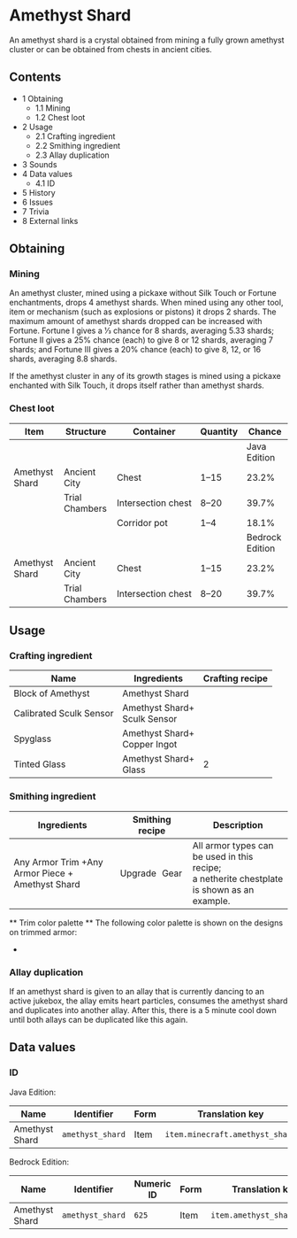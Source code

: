 # Amethyst Shard
An amethyst shard is a crystal obtained from mining a fully grown amethyst cluster or can be obtained from chests in ancient cities.

## Contents
- 1 Obtaining
	- 1.1 Mining
	- 1.2 Chest loot
- 2 Usage
	- 2.1 Crafting ingredient
	- 2.2 Smithing ingredient
	- 2.3 Allay duplication
- 3 Sounds
- 4 Data values
	- 4.1 ID
- 5 History
- 6 Issues
- 7 Trivia
- 8 External links

## Obtaining
### Mining
An amethyst cluster, mined using a pickaxe without Silk Touch or Fortune enchantments, drops 4 amethyst shards. When mined using any other tool, item or mechanism (such as explosions or pistons) it drops 2 shards. The maximum amount of amethyst shards dropped can be increased with Fortune. Fortune I gives a 1⁄3 chance for 8 shards, averaging 5.33 shards; Fortune II gives a 25% chance (each) to give 8 or 12 shards, averaging 7 shards; and Fortune III gives a 20% chance (each) to give 8, 12, or 16 shards, averaging 8.8 shards.

If the amethyst cluster in any of its growth stages is mined using a pickaxe enchanted with Silk Touch, it drops itself rather than amethyst shards.

### Chest loot
| Item           | Structure      | Container          | Quantity | Chance          |
|----------------|----------------|--------------------|----------|-----------------|
|                |                |                    |          | Java Edition    |
| Amethyst Shard | Ancient City   | Chest              | 1–15     | 23.2%           |
|                | Trial Chambers | Intersection chest | 8–20     | 39.7%           |
|                |                | Corridor pot       | 1–4      | 18.1%           |
|                |                |                    |          | Bedrock Edition |
| Amethyst Shard | Ancient City   | Chest              | 1–15     | 23.2%           |
|                | Trial Chambers | Intersection chest | 8–20     | 39.7%           |

## Usage
### Crafting ingredient
| Name                    | Ingredients                      | Crafting recipe |
|-------------------------|----------------------------------|-----------------|
| Block of Amethyst       | Amethyst Shard                   |                 |
| Calibrated Sculk Sensor | Amethyst Shard+<br/>Sculk Sensor |                 |
| Spyglass                | Amethyst Shard+<br/>Copper Ingot |                 |
| Tinted Glass            | Amethyst Shard+<br/>Glass        | 2               |

### Smithing ingredient
| Ingredients                                      | Smithing recipe | Description                                                                                         |
|--------------------------------------------------|-----------------|-----------------------------------------------------------------------------------------------------|
| Any Armor Trim +Any Armor Piece + Amethyst Shard | Upgrade Gear    | All armor types can be used in this recipe;<br/>a netherite chestplate is shown as an example.<br/> |

** Trim color palette **
The following color palette is shown on the designs on trimmed armor:

- 

### Allay duplication
If an amethyst shard is given to an allay that is currently dancing to an active jukebox, the allay emits heart particles, consumes the amethyst shard and duplicates into another allay. After this, there is a 5 minute cool down until both allays can be duplicated like this again.

## Data values
### ID
Java Edition:

| Name           | Identifier       | Form | Translation key                 |
|----------------|------------------|------|---------------------------------|
| Amethyst Shard | `amethyst_shard` | Item | `item.minecraft.amethyst_shard` |

Bedrock Edition:

| Name           | Identifier       | Numeric ID | Form | Translation key            |
|----------------|------------------|------------|------|----------------------------|
| Amethyst Shard | `amethyst_shard` | `625`      | Item | `item.amethyst_shard.name` |

